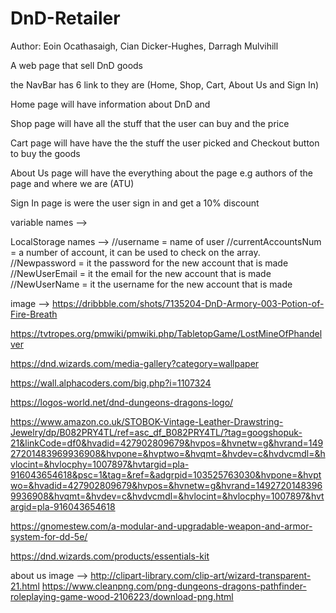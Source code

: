 # DnD-Retailer
Author: Eoin Ocathasaigh, Cian Dicker-Hughes, Darragh Mulvihill

A web page that sell DnD goods

the NavBar has 6 link to they are (Home, Shop, Cart, About Us and Sign In)

Home page will have information about DnD and 

Shop page will have all the stuff that the user can buy and the price

Cart page will have have the the stuff the user picked and Checkout button to buy the goods

About Us page will have the everything about the page e.g authors of the page and where we are (ATU)

Sign In page is were the user sign in and get a 10% discount

variable names -->

LocalStorage names --> 
//username = name of user
//currentAccountsNum = a number of account, it can be used to check on the array.
//Newpassword = it the password for the new account that is made
//NewUserEmail = it the email for the new account that is made
//NewUserName = it the username for the new account that is made


image --> 
https://dribbble.com/shots/7135204-DnD-Armory-003-Potion-of-Fire-Breath

https://tvtropes.org/pmwiki/pmwiki.php/TabletopGame/LostMineOfPhandelver

https://dnd.wizards.com/media-gallery?category=wallpaper

https://wall.alphacoders.com/big.php?i=1107324

https://logos-world.net/dnd-dungeons-dragons-logo/

https://www.amazon.co.uk/STOBOK-Vintage-Leather-Drawstring-Jewelry/dp/B082PRY4TL/ref=asc_df_B082PRY4TL/?tag=googshopuk-21&linkCode=df0&hvadid=427902809679&hvpos=&hvnetw=g&hvrand=14927201483969936908&hvpone=&hvptwo=&hvqmt=&hvdev=c&hvdvcmdl=&hvlocint=&hvlocphy=1007897&hvtargid=pla-916043654618&psc=1&tag=&ref=&adgrpid=103525763030&hvpone=&hvptwo=&hvadid=427902809679&hvpos=&hvnetw=g&hvrand=14927201483969936908&hvqmt=&hvdev=c&hvdvcmdl=&hvlocint=&hvlocphy=1007897&hvtargid=pla-916043654618

https://gnomestew.com/a-modular-and-upgradable-weapon-and-armor-system-for-dd-5e/

https://dnd.wizards.com/products/essentials-kit

about us image -->
http://clipart-library.com/clip-art/wizard-transparent-21.html
https://www.cleanpng.com/png-dungeons-dragons-pathfinder-roleplaying-game-wood-2106223/download-png.html

